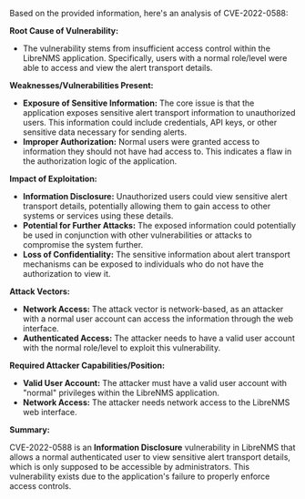 Based on the provided information, here's an analysis of CVE-2022-0588:

**Root Cause of Vulnerability:**

*   The vulnerability stems from insufficient access control within the LibreNMS application. Specifically, users with a normal role/level were able to access and view the alert transport details.

**Weaknesses/Vulnerabilities Present:**

*   **Exposure of Sensitive Information:** The core issue is that the application exposes sensitive alert transport information to unauthorized users. This information could include credentials, API keys, or other sensitive data necessary for sending alerts.
*   **Improper Authorization:** Normal users were granted access to information they should not have had access to. This indicates a flaw in the authorization logic of the application.

**Impact of Exploitation:**

*   **Information Disclosure:** Unauthorized users could view sensitive alert transport details, potentially allowing them to gain access to other systems or services using these details.
*   **Potential for Further Attacks:** The exposed information could potentially be used in conjunction with other vulnerabilities or attacks to compromise the system further.
*   **Loss of Confidentiality:** The sensitive information about alert transport mechanisms can be exposed to individuals who do not have the authorization to view it.

**Attack Vectors:**

*   **Network Access:** The attack vector is network-based, as an attacker with a normal user account can access the information through the web interface.
*   **Authenticated Access:** The attacker needs to have a valid user account with the normal role/level to exploit this vulnerability.

**Required Attacker Capabilities/Position:**

*   **Valid User Account:** The attacker must have a valid user account with "normal" privileges within the LibreNMS application.
*   **Network Access:** The attacker needs network access to the LibreNMS web interface.

**Summary:**

CVE-2022-0588 is an **Information Disclosure** vulnerability in LibreNMS that allows a normal authenticated user to view sensitive alert transport details, which is only supposed to be accessible by administrators. This vulnerability exists due to the application's failure to properly enforce access controls.